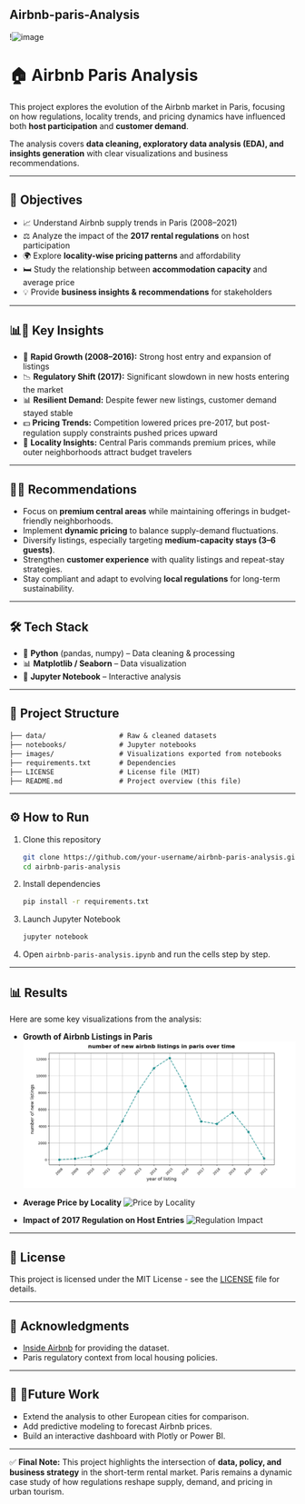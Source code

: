 ## Airbnb-paris-Analysis

!<img width="1425" height="950" alt="image" src="https://github.com/user-attachments/assets/1ed95183-0b38-478a-8d78-bfcc6c453b1d" />


# 🏠 Airbnb Paris Analysis

This project explores the evolution of the Airbnb market in Paris, focusing on how regulations, locality trends, and pricing dynamics have influenced both **host participation** and **customer demand**.

The analysis covers **data cleaning, exploratory data analysis (EDA), and insights generation** with clear visualizations and business recommendations.

---

## 📌 Objectives

- 📈 Understand Airbnb supply trends in Paris (2008–2021)  
- ⚖️ Analyze the impact of the **2017 rental regulations** on host participation  
- 🌍 Explore **locality-wise pricing patterns** and affordability  
- 🛏️ Study the relationship between **accommodation capacity** and average price  
- 💡 Provide **business insights & recommendations** for stakeholders  

---

## 📊🔑 Key Insights

- 🚀 **Rapid Growth (2008–2016):** Strong host entry and expansion of listings  
- 📉 **Regulatory Shift (2017):** Significant slowdown in new hosts entering the market  
- 📊 **Resilient Demand:** Despite fewer new listings, customer demand stayed stable  
- 💵 **Pricing Trends:** Competition lowered prices pre-2017, but post-regulation supply constraints pushed prices upward  
- 📍 **Locality Insights:** Central Paris commands premium prices, while outer neighborhoods attract budget travelers
    
---

## 🚀💡 Recommendations

* Focus on **premium central areas** while maintaining offerings in budget-friendly neighborhoods.
* Implement **dynamic pricing** to balance supply-demand fluctuations.
* Diversify listings, especially targeting **medium-capacity stays (3–6 guests)**.
* Strengthen **customer experience** with quality listings and repeat-stay strategies.
* Stay compliant and adapt to evolving **local regulations** for long-term sustainability.

---

## 🛠️ Tech Stack

- 🐍 **Python** (pandas, numpy) – Data cleaning & processing  
- 📊 **Matplotlib / Seaborn** – Data visualization  
- 📒 **Jupyter Notebook** – Interactive analysis
   
---

## 📂 Project Structure

```
├── data/                  # Raw & cleaned datasets
├── notebooks/             # Jupyter notebooks
├── images/                # Visualizations exported from notebooks
├── requirements.txt       # Dependencies
├── LICENSE                # License file (MIT)
├── README.md              # Project overview (this file)
```

---

## ⚙️ How to Run

1. Clone this repository

   ```bash
   git clone https://github.com/your-username/airbnb-paris-analysis.git
   cd airbnb-paris-analysis
   ```

2. Install dependencies

   ```bash
   pip install -r requirements.txt
   ```

3. Launch Jupyter Notebook

   ```bash
   jupyter notebook
   ```

4. Open `airbnb-paris-analysis.ipynb` and run the cells step by step.

---

## 📊 Results

Here are some key visualizations from the analysis:

* **Growth of Airbnb Listings in Paris**
  ![Listings Growth](images/listings_growth.png)

* **Average Price by Locality**
  ![Price by Locality](images/price_locality.png)

* **Impact of 2017 Regulation on Host Entries**
  ![Regulation Impact](images/regulation_impact.png)

---

## 📜 License

This project is licensed under the MIT License - see the [LICENSE](LICENSE) file for details.

---

## 🙌 Acknowledgments

* [Inside Airbnb](http://insideairbnb.com/) for providing the dataset.
* Paris regulatory context from local housing policies.

---

## 🚀 🔮Future Work

* Extend the analysis to other European cities for comparison.
* Add predictive modeling to forecast Airbnb prices.
* Build an interactive dashboard with Plotly or Power BI.

---

✅ **Final Note:**
This project highlights the intersection of **data, policy, and business strategy** in the short-term rental market.
Paris remains a dynamic case study of how regulations reshape supply, demand, and pricing in urban tourism.
